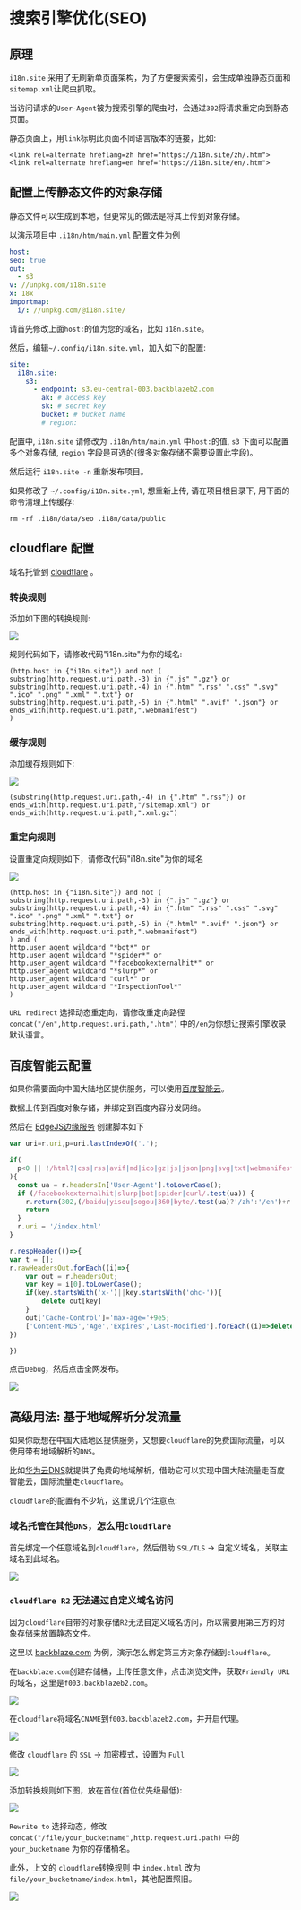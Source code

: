 # 搜索引擎优化(SEO)

## 原理

`i18n.site` 采用了无刷新单页面架构，为了方便搜索索引，会生成单独静态页面和`sitemap.xml`让爬虫抓取。

当访问请求的`User-Agent`被为搜索引擎的爬虫时，会通过`302`将请求重定向到静态页面。

静态页面上，用`link`标明此页面不同语言版本的链接，比如:

```
<link rel=alternate hreflang=zh href="https://i18n.site/zh/.htm">
<link rel=alternate hreflang=en href="https://i18n.site/en/.htm">
```

## 配置上传静态文件的对象存储

静态文件可以生成到本地，但更常见的做法是将其上传到对象存储。

以演示项目中 `.i18n/htm/main.yml` 配置文件为例

```yml
host:
seo: true
out:
  - s3
v: //unpkg.com/i18n.site
x: 18x
importmap:
  i/: //unpkg.com/@i18n.site/
```

请首先修改上面`host:`的值为您的域名，比如 `i18n.site`。

然后，编辑`~/.config/i18n.site.yml`，加入如下的配置:

```yml
site:
  i18n.site:
    s3:
      - endpoint: s3.eu-central-003.backblazeb2.com
        ak: # access key
        sk: # secret key
        bucket: # bucket name
        # region:
```

配置中, `i18n.site` 请修改为 `.i18n/htm/main.yml` 中`host:`的值, `s3` 下面可以配置多个对象存储, `region` 字段是可选的(很多对象存储不需要设置此字段)。

然后运行 `i18n.site -n` 重新发布项目。

如果修改了 `~/.config/i18n.site.yml`,  想重新上传, 请在项目根目录下, 用下面的命令清理上传缓存:

```
rm -rf .i18n/data/seo .i18n/data/public
```

## cloudflare 配置

域名托管到 [cloudflare](//www.cloudflare.com) 。

### 转换规则

添加如下图的转换规则:

![](//p.3ti.site/1725436822.avif)

规则代码如下，请修改代码"i18n.site"为你的域名:

```
(http.host in {"i18n.site"}) and not (
substring(http.request.uri.path,-3) in {".js" ".gz"} or
substring(http.request.uri.path,-4) in {".htm" ".rss" ".css" ".svg" ".ico" ".png" ".xml" ".txt"} or
substring(http.request.uri.path,-5) in {".html" ".avif" ".json"} or
ends_with(http.request.uri.path,".webmanifest")
)
```

### 缓存规则

添加缓存规则如下:

![](//p.3ti.site/1725437039.avif)

```
(substring(http.request.uri.path,-4) in {".htm" ".rss"}) or ends_with(http.request.uri.path,"/sitemap.xml") or ends_with(http.request.uri.path,".xml.gz")
```

### 重定向规则

设置重定向规则如下，请修改代码"i18n.site"为你的域名

![](//p.3ti.site/1725437096.avif)

```
(http.host in {"i18n.site"}) and not (
substring(http.request.uri.path,-3) in {".js" ".gz"} or
substring(http.request.uri.path,-4) in {".htm" ".rss" ".css" ".svg" ".ico" ".png" ".xml" ".txt"} or
substring(http.request.uri.path,-5) in {".html" ".avif" ".json"} or
ends_with(http.request.uri.path,".webmanifest")
) and (
http.user_agent wildcard "*bot*" or
http.user_agent wildcard "*spider*" or
http.user_agent wildcard "*facebookexternalhit*" or
http.user_agent wildcard "*slurp*" or
http.user_agent wildcard "curl*" or
http.user_agent wildcard "*InspectionTool*"
)
```

`URL redirect` 选择动态重定向，请修改重定向路径 `concat("/en",http.request.uri.path,".htm")` 中的`/en`为你想让搜索引擎收录默认语言。

## 百度智能云配置

如果你需要面向中国大陆地区提供服务，可以使用[百度智能云](//cloud.baidu.com)。

数据上传到百度对象存储，并绑定到百度内容分发网络。

然后在 [EdgeJS边缘服务](//console.bce.baidu.com/cdn/#/cdn/ejs/list) 创建脚本如下

```js
var uri=r.uri,p=uri.lastIndexOf('.');

if(
  p<0 || !/html?|css|rss|avif|md|ico|gz|js|json|png|svg|txt|webmanifest|xml/.test(uri.slice(p+1))
){
  const ua = r.headersIn['User-Agent'].toLowerCase();
  if (/facebookexternalhit|slurp|bot|spider|curl/.test(ua)) {
    r.return(302,(/baidu|yisou|sogou|360|byte/.test(ua)?'/zh':'/en')+r.uri+'.htm')
    return
  }
  r.uri = '/index.html'
}

r.respHeader(()=>{
var t = [];
r.rawHeadersOut.forEach((i)=>{
    var out = r.headersOut;
    var key = i[0].toLowerCase();
    if(key.startsWith('x-')||key.startsWith('ohc-')){
        delete out[key]
    }
    out['Cache-Control']='max-age='+9e5;
    ['Content-MD5','Age','Expires','Last-Modified'].forEach((i)=>delete out[i])
})

})
```

点击`Debug`，然后点击全网发布。

![](//p.3ti.site/1725437754.avif)

## 高级用法: 基于地域解析分发流量

如果你既想在中国大陆地区提供服务，又想要`cloudflare`的免费国际流量，可以使用带有地域解析的`DNS`。

比如[华为云DNS](https://www.huaweicloud.com)就提供了免费的地域解析，借助它可以实现中国大陆流量走百度智能云，国际流量走`cloudflare`。

`cloudflare`的配置有不少坑，这里说几个注意点:

### 域名托管在其他`DNS`，怎么用`cloudflare`

首先绑定一个任意域名到`cloudflare`，然后借助 `SSL/TLS` → 自定义域名，关联主域名到此域名。

![](https://p.3ti.site/1725438658.avif)

### `cloudflare R2` 无法通过自定义域名访问

因为`cloudflare`自带的对象存储`R2`无法自定义域名访问，所以需要用第三方的对象存储来放置静态文件。

这里以 [backblaze.com](https://www.backblaze.com) 为例，演示怎么绑定第三方对象存储到`cloudflare`。

在`backblaze.com`创建存储桶，上传任意文件，点击浏览文件，获取`Friendly URL`的域名，这里是`f003.backblazeb2.com`。

![](//p.3ti.site/1725440783.avif)

在`cloudflare`将域名`CNAME`到`f003.backblazeb2.com`，并开启代理。

![](//p.3ti.site/1725440896.avif)

修改 `cloudflare` 的 `SSL` → 加密模式，设置为 `Full`

![](//p.3ti.site/1725438572.avif)

添加转换规则如下图，放在首位(首位优先级最低):

![](//p.3ti.site/1725443232.avif)

`Rewrite to` 选择动态，修改 `concat("/file/your_bucketname",http.request.uri.path)` 中的 `your_bucketname` 为你的存储桶名。

此外，上文的 `cloudflare`转换规则 中 `index.html` 改为 `file/your_bucketname/index.html`，其他配置照旧。

![](//p.3ti.site/1725441384.avif)
